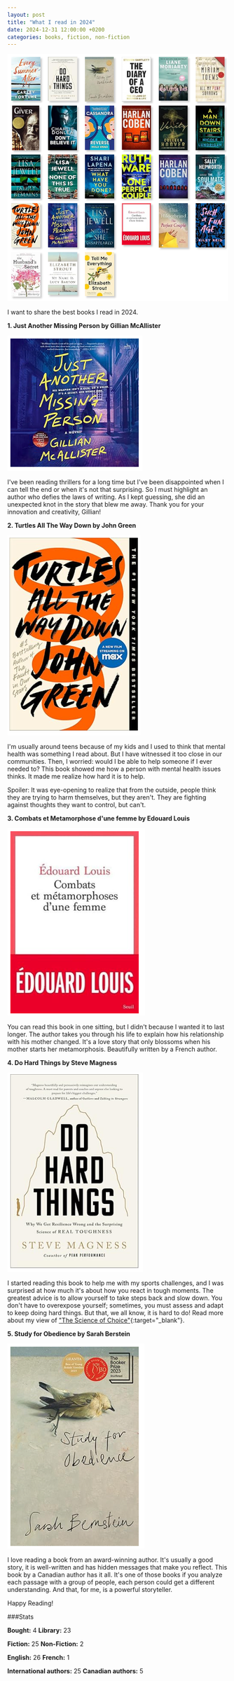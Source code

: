 ```yaml
---
layout: post
title: "What I read in 2024"
date: 2024-12-31 12:00:00 +0200
categories: books, fiction, non-fiction
---
```


![Network](/images/posts/books.png)

I want to share the best books I read in 2024.

<!-- more -->

**1. Just Another Missing Person by Gillian McAllister**

![Network](/images/posts/just-another-missing-person.png)

I've been reading thrillers for a long time but I've been disappointed when I can tell the end or when it's not that surprising. So I must highlight an author who defies the laws of writing. As I kept guessing, she did an unexpected knot in the story that blew me away. Thank you for your innovation and creativity, Gillian!


**2. Turtles All The Way Down by John Green**

![Network](/images/posts/turtles-all-the-way-down.png)

I'm usually around teens because of my kids and I used to think that mental health was something I read about. But I have witnessed it too close in our communities. Then, I worried: would I be able to help someone if I ever needed to? This book showed me how a person with mental health issues thinks. It made me realize how hard it is to help. 

Spoiler: It was eye-opening to realize that from the outside, people think they are trying to harm themselves, but they aren't. They are fighting against thoughts they want to control, but can't.


**3. Combats et Metamorphose d'une femme by Edouard Louis**

![Network](/images/posts/combats-metamorphose-femme.png)

You can read this book in one sitting, but I didn't because I wanted it to last longer. The author takes you through his life to explain how his relationship with his mother changed. It's a love story that only blossoms when his mother starts her metamorphosis. Beautifully written by a French author.


**4. Do Hard Things by Steve Magness**

![Network](/images/posts/do-hard-things.png)

I started reading this book to help me with my sports challenges, and I was surprised at how much it's about how you react in tough moments. The greatest advice is to allow yourself to take steps back and slow down. You don't have to overexpose yourself; sometimes, you must assess and adapt to keep doing hard things. But that, we all know, it is hard to do! Read more about my view of  ["The Science of Choice"][science-choice]{:target="_blank"}.


**5. Study for Obedience by Sarah Berstein**

![Network](/images/posts/study-obedience.png)

I love reading a book from an award-winning author. It's usually a good story, it is well-written and has hidden messages that make you reflect. This book by a Canadian author has it all. It's one of those books if you analyze each passage with a group of people, each person could get a different understanding. And that, for me, is a powerful storyteller.

Happy Reading!

###Stats

**Bought:** 4
**Library:** 23

**Fiction:** 25
**Non-Fiction:** 2

**English:** 26
**French:** 1

**International authors:** 25
**Canadian authors:** 5

[science-choice]: https://keniasousa.github.io/2024/03/science-of-choice.html
